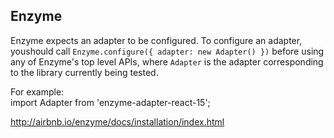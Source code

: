 ## Enzyme 
Enzyme expects an adapter to be configured. To configure an adapter, youshould call `Enzyme.configure({ adapter: new Adapter() })` before using any of Enzyme's top level APIs, where `Adapter` is the adapter corresponding to the library currently being tested.

For example:     
import Adapter from 'enzyme-adapter-react-15'; 

http://airbnb.io/enzyme/docs/installation/index.html